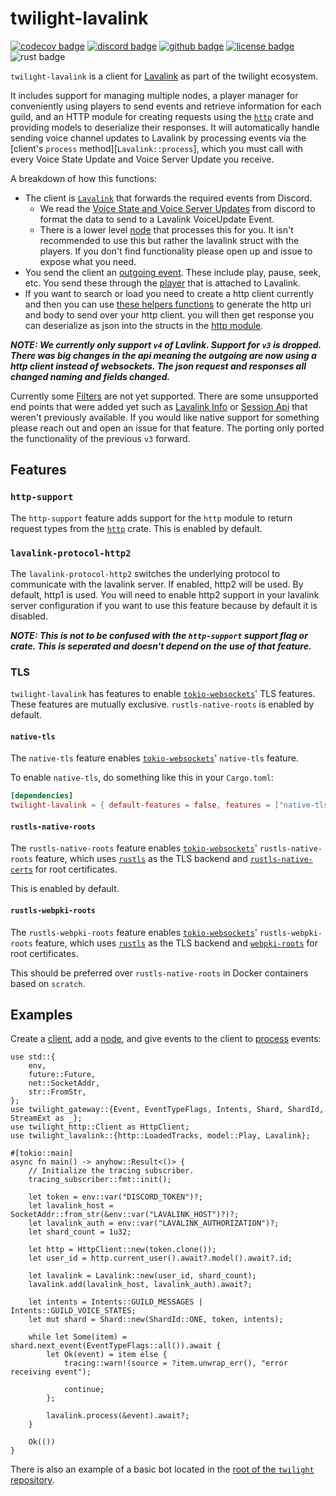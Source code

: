 # twilight-lavalink

[![codecov badge][]][codecov link] [![discord badge][]][discord link] [![github badge][]][github link] [![license badge][]][license link] ![rust badge]

`twilight-lavalink` is a client for [Lavalink] as part of the twilight
ecosystem.

It includes support for managing multiple nodes, a player manager for
conveniently using players to send events and retrieve information for each
guild, and an HTTP module for creating requests using the [`http`] crate and
providing models to deserialize their responses. It will automatically
handle sending voice channel updates to Lavalink by processing events via
the [client's `process` method][`Lavalink::process`], which you must call
with every Voice State Update and Voice Server Update you receive.

A breakdown of how this functions:
- The client is [`Lavalink`](crate::client::Lavalink) that forwards the required events from Discord.
    - We read the [Voice State and Voice Server Updates](https://discord.com/developers/docs/topics/gateway-events#voice) from discord to format the data to send to a Lavalink VoiceUpdate Event.
    - There is a lower level [node](crate::node) that processes this for you. It isn't recommended to use this but rather the lavalink struct with the players. If you don't find functionality please open up and issue to expose what you need.
- You send the client an [outgoing event](crate::model::outgoing). These include play, pause, seek, etc. You send these through the [player](crate::player) that is attached to Lavalink.
- If you want to search or load you need to create a http client currently and then you can use [these helpers functions](crate::http#functions) to generate the http uri and body to send over your http client. you will then get response you can deserialize as json into the structs in the [http module](crate::http).

***NOTE: We currently only support `v4` of Lavlink. Support for `v3` is dropped. There was big changes in the api meaning the outgoing are now using a http client instead of websockets. The json request and responses all changed naming and fields changed.***

Currently some [Filters](crate::model::outgoing::Filters) are not yet supported. There are some unsupported end points that were added yet such as [Lavalink Info](https://lavalink.dev/api/rest.html#get-lavalink-version) or [Session Api](https://lavalink.dev/api/rest.html#session-api) that weren't previously available. If you would like native support for something please reach out and open an issue for that feature. The porting only ported the functionality of the previous `v3` forward.

## Features

### `http-support`

The `http-support` feature adds support for the `http` module to return
request types from the [`http`] crate. This is enabled by default.

### `lavalink-protocol-http2`

The `lavalink-protocol-http2` switches the underlying protocol to communicate with the lavalink server.
If enabled, http2 will be used. By default, http1 is used. You will need to enable http2 support
in your lavalink server configuration if you want to use this feature because by default it is disabled.

***NOTE: This is not to be confused with the `http-support` support flag or crate. This is seperated and doesn't depend on the use of that feature.***

### TLS

`twilight-lavalink` has features to enable [`tokio-websockets`]' TLS
features. These features are mutually exclusive. `rustls-native-roots` is enabled by
default.

#### `native-tls`

The `native-tls` feature enables [`tokio-websockets`]' `native-tls` feature.

To enable `native-tls`, do something like this in your `Cargo.toml`:

```toml
[dependencies]
twilight-lavalink = { default-features = false, features = ["native-tls"], version = "0.2" }
```

#### `rustls-native-roots`

The `rustls-native-roots` feature enables [`tokio-websockets`]' `rustls-native-roots` feature,
which uses [`rustls`] as the TLS backend and [`rustls-native-certs`] for root certificates.

This is enabled by default.

#### `rustls-webpki-roots`

The `rustls-webpki-roots` feature enables [`tokio-websockets`]' `rustls-webpki-roots` feature,
which uses [`rustls`] as the TLS backend and [`webpki-roots`] for root certificates.

This should be preferred over `rustls-native-roots` in Docker containers based on `scratch`.

## Examples

Create a [client], add a [node], and give events to the client to [process]
events:

```rust,no_run
use std::{
    env,
    future::Future,
    net::SocketAddr,
    str::FromStr,
};
use twilight_gateway::{Event, EventTypeFlags, Intents, Shard, ShardId, StreamExt as _};
use twilight_http::Client as HttpClient;
use twilight_lavalink::{http::LoadedTracks, model::Play, Lavalink};

#[tokio::main]
async fn main() -> anyhow::Result<()> {
    // Initialize the tracing subscriber.
    tracing_subscriber::fmt::init();

    let token = env::var("DISCORD_TOKEN")?;
    let lavalink_host = SocketAddr::from_str(&env::var("LAVALINK_HOST")?)?;
    let lavalink_auth = env::var("LAVALINK_AUTHORIZATION")?;
    let shard_count = 1u32;

    let http = HttpClient::new(token.clone());
    let user_id = http.current_user().await?.model().await?.id;

    let lavalink = Lavalink::new(user_id, shard_count);
    lavalink.add(lavalink_host, lavalink_auth).await?;

    let intents = Intents::GUILD_MESSAGES | Intents::GUILD_VOICE_STATES;
    let mut shard = Shard::new(ShardId::ONE, token, intents);

    while let Some(item) = shard.next_event(EventTypeFlags::all()).await {
        let Ok(event) = item else {
            tracing::warn!(source = ?item.unwrap_err(), "error receiving event");

            continue;
        };

        lavalink.process(&event).await?;
    }

    Ok(())
}
```

There is also an example of a basic bot located in the [root of the
`twilight` repository][github examples link].

[Lavalink]: https://github.com/freyacodes/Lavalink
[`http`]: https://crates.io/crates/http
[`rustls`]: https://crates.io/crates/rustls
[`rustls-native-certs`]: https://crates.io/crates/rustls-native-certs
[`tokio-websockets`]: https://crates.io/crates/tokio-websockets
[`webpki-roots`]: https://crates.io/crates/webpki-roots
[client]: Lavalink
[codecov badge]: https://img.shields.io/codecov/c/gh/twilight-rs/twilight?logo=codecov&style=for-the-badge&token=E9ERLJL0L2
[codecov link]: https://app.codecov.io/gh/twilight-rs/twilight/
[discord badge]: https://img.shields.io/discord/745809834183753828?color=%237289DA&label=discord%20server&logo=discord&style=for-the-badge
[discord link]: https://discord.gg/7jj8n7D
[github badge]: https://img.shields.io/badge/github-twilight-6f42c1.svg?style=for-the-badge&logo=github
[github examples link]: https://github.com/twilight-rs/twilight/tree/main/examples
[github link]: https://github.com/twilight-rs/twilight
[license badge]: https://img.shields.io/badge/license-ISC-blue.svg?style=for-the-badge&logo=pastebin
[license link]: https://github.com/twilight-rs/twilight/blob/main/LICENSE.md
[node]: Node
[process]: Lavalink::process
[rust badge]: https://img.shields.io/badge/rust-1.79+-93450a.svg?style=for-the-badge&logo=rust
